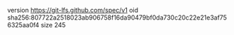 version https://git-lfs.github.com/spec/v1
oid sha256:807722a2518023ab906758f16da90479bf0da730c20c22e21e3af756325aa0f4
size 245
